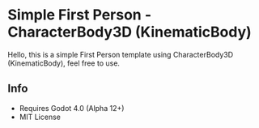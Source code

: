 # Simple First Person - CharacterBody3D (KinematicBody)
Hello, this is a simple First Person template using CharacterBody3D (KinematicBody), feel free to use.

## Info
 - Requires Godot 4.0 (Alpha 12+)
 - MIT License
